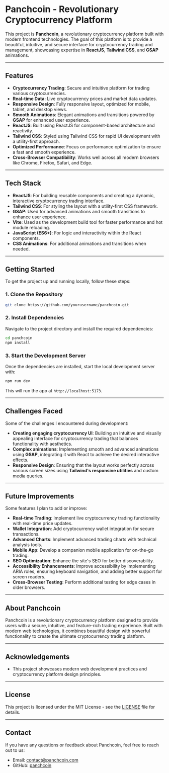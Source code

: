 
# Panchcoin - Revolutionary Cryptocurrency Platform

This project is **Panchcoin**, a revolutionary cryptocurrency platform built with modern frontend technologies. The goal of this platform is to provide a beautiful, intuitive, and secure interface for cryptocurrency trading and management, showcasing expertise in **ReactJS**, **Tailwind CSS**, and **GSAP** animations.

---

## **Features**

- **Cryptocurrency Trading**: Secure and intuitive platform for trading various cryptocurrencies.
- **Real-time Data**: Live cryptocurrency prices and market data updates.
- **Responsive Design**: Fully responsive layout, optimized for mobile, tablet, and desktop views.
- **Smooth Animations**: Elegant animations and transitions powered by **GSAP** for enhanced user experience.
- **ReactJS**: Built using ReactJS for component-based architecture and reactivity.
- **Tailwind CSS**: Styled using Tailwind CSS for rapid UI development with a utility-first approach.
- **Optimized Performance**: Focus on performance optimization to ensure a fast and smooth experience.
- **Cross-Browser Compatibility**: Works well across all modern browsers like Chrome, Firefox, Safari, and Edge.

---

## **Tech Stack**

- **ReactJS**: For building reusable components and creating a dynamic, interactive cryptocurrency trading interface.
- **Tailwind CSS**: For styling the layout with a utility-first CSS framework.
- **GSAP**: Used for advanced animations and smooth transitions to enhance user experience.
- **Vite**: Used as the development build tool for faster performance and hot module reloading.
- **JavaScript (ES6+)**: For logic and interactivity within the React components.
- **CSS Animations**: For additional animations and transitions when needed.

---

## **Getting Started**

To get the project up and running locally, follow these steps:

### 1. Clone the Repository

```bash
git clone https://github.com/yourusername/panchcoin.git
```

### 2. Install Dependencies

Navigate to the project directory and install the required dependencies:

```bash
cd panchcoin
npm install
```

### 3. Start the Development Server

Once the dependencies are installed, start the local development server with:

```bash
npm run dev
```

This will run the app at `http://localhost:5173`.

---

## **Challenges Faced**

Some of the challenges I encountered during development:

- **Creating engaging cryptocurrency UI**: Building an intuitive and visually appealing interface for cryptocurrency trading that balances functionality with aesthetics.
- **Complex animations**: Implementing smooth and advanced animations using **GSAP**, integrating it with React to achieve the desired interactive effects.
- **Responsive Design**: Ensuring that the layout works perfectly across various screen sizes using **Tailwind's responsive utilities** and custom media queries.

---

## **Future Improvements**

Some features I plan to add or improve:

- **Real-time Trading**: Implement live cryptocurrency trading functionality with real-time price updates.
- **Wallet Integration**: Add cryptocurrency wallet integration for secure transactions.
- **Advanced Charts**: Implement advanced trading charts with technical analysis tools.
- **Mobile App**: Develop a companion mobile application for on-the-go trading.
- **SEO Optimization**: Enhance the site's SEO for better discoverability.
- **Accessibility Enhancements**: Improve accessibility by implementing ARIA roles, ensuring keyboard navigation, and adding better support for screen readers.
- **Cross-Browser Testing**: Perform additional testing for edge cases in older browsers.

---

## **About Panchcoin**

Panchcoin is a revolutionary cryptocurrency platform designed to provide users with a secure, intuitive, and feature-rich trading experience. Built with modern web technologies, it combines beautiful design with powerful functionality to create the ultimate cryptocurrency trading platform.

---

## **Acknowledgements**

- This project showcases modern web development practices and cryptocurrency platform design principles.

---

## **License**

This project is licensed under the MIT License - see the [LICENSE](LICENSE) file for details.

---

## **Contact**

If you have any questions or feedback about Panchcoin, feel free to reach out to us:

- Email: contact@panchcoin.com
- GitHub: [panchcoin](https://github.com/panchcoin)
